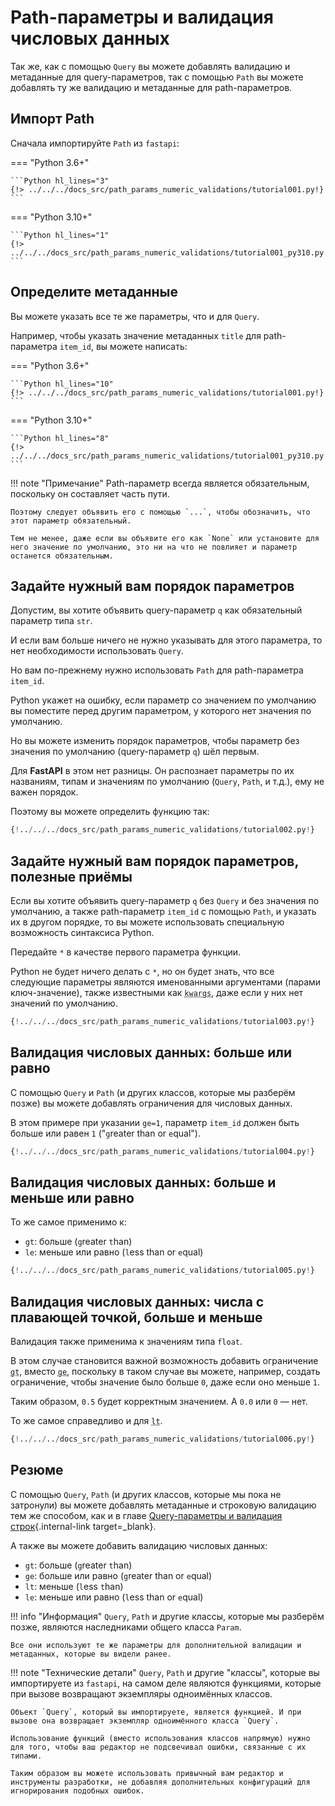 # Path-параметры и валидация числовых данных

Так же, как с помощью `Query` вы можете добавлять валидацию и метаданные для query-параметров, так с помощью `Path` вы можете добавлять ту же валидацию и метаданные для path-параметров.

## Импорт Path

Сначала импортируйте `Path` из `fastapi`:

=== "Python 3.6+"

    ```Python hl_lines="3"
    {!> ../../../docs_src/path_params_numeric_validations/tutorial001.py!}
    ```

=== "Python 3.10+"

    ```Python hl_lines="1"
    {!> ../../../docs_src/path_params_numeric_validations/tutorial001_py310.py!}
    ```

## Определите метаданные

Вы можете указать все те же параметры, что и для `Query`.

Например, чтобы указать значение метаданных `title` для path-параметра `item_id`, вы можете написать:

=== "Python 3.6+"

    ```Python hl_lines="10"
    {!> ../../../docs_src/path_params_numeric_validations/tutorial001.py!}
    ```

=== "Python 3.10+"

    ```Python hl_lines="8"
    {!> ../../../docs_src/path_params_numeric_validations/tutorial001_py310.py!}
    ```

!!! note "Примечание"
    Path-параметр всегда является обязательным, поскольку он составляет часть пути.

    Поэтому следует объявить его с помощью `...`, чтобы обозначить, что этот параметр обязательный.

    Тем не менее, даже если вы объявите его как `None` или установите для него значение по умолчанию, это ни на что не повлияет и параметр останется обязательным.

## Задайте нужный вам порядок параметров

Допустим, вы хотите объявить query-параметр `q` как обязательный параметр типа `str`.

И если вам больше ничего не нужно указывать для этого параметра, то нет необходимости использовать `Query`.

Но вам по-прежнему нужно использовать `Path` для path-параметра `item_id`.

Python укажет на ошибку, если параметр со значением по умолчанию вы поместите перед другим параметром, у которого нет значения по умолчанию.

Но вы можете изменить порядок параметров, чтобы параметр без значения по умолчанию (query-параметр `q`) шёл первым.

Для **FastAPI** в этом нет разницы. Он распознает параметры по их названиям, типам и значениям по умолчанию (`Query`, `Path`, и т.д.), ему не важен порядок.

Поэтому вы можете определить функцию так:

```Python hl_lines="7"
{!../../../docs_src/path_params_numeric_validations/tutorial002.py!}
```

## Задайте нужный вам порядок параметров, полезные приёмы

Если вы хотите объявить query-параметр `q` без `Query` и без значения по умолчанию, а также path-параметр `item_id` с помощью `Path`, и указать их в другом порядке, то вы можете использовать специальную возможность синтаксиса Python.

Передайте `*` в качестве первого параметра функции.

Python не будет ничего делать с `*`, но он будет знать, что все следующие параметры являются именованными аргументами (парами ключ-значение), также известными как <abbr title="From: K-ey W-ord Arg-uments"><code>kwargs</code></abbr>, даже если у них нет значений по умолчанию.


```Python hl_lines="7"
{!../../../docs_src/path_params_numeric_validations/tutorial003.py!}
```

## Валидация числовых данных: больше или равно

С помощью `Query` и `Path` (и других классов, которые мы разберём позже) вы можете добавлять ограничения для числовых данных.

В этом примере при указании `ge=1`, параметр `item_id` должен быть больше или равен `1` ("`g`reater than or `e`qual").

```Python hl_lines="8"
{!../../../docs_src/path_params_numeric_validations/tutorial004.py!}
```

## Валидация числовых данных: больше и меньше или равно

То же самое применимо к:

* `gt`: больше (`g`reater `t`han)
* `le`: меньше или равно (`l`ess than or `e`qual)

```Python hl_lines="9"
{!../../../docs_src/path_params_numeric_validations/tutorial005.py!}
```

## Валидация числовых данных: числа с плавающей точкой, больше и меньше

Валидация также применима к значениям типа `float`.

В этом случае становится важной возможность добавить ограничение <abbr title="greater than"><code>gt</code></abbr>, вместо <abbr title="greater than or equal"><code>ge</code></abbr>, поскольку в таком случае вы можете, например, создать ограничение, чтобы значение было больше `0`, даже если оно меньше `1`.

Таким образом, `0.5` будет корректным значением. А `0.0` или `0` — нет.

То же самое справедливо и для <abbr title="less than"><code>lt</code></abbr>.

```Python hl_lines="11"
{!../../../docs_src/path_params_numeric_validations/tutorial006.py!}
```

## Резюме

С помощью `Query`, `Path` (и других классов, которые мы пока не затронули) вы можете добавлять метаданные и строковую валидацию тем же способом, как и в главе [Query-параметры и валидация строк](query-params-str-validations.md){.internal-link target=_blank}.

А также вы можете добавить валидацию числовых данных:

* `gt`: больше (`g`reater `t`han)
* `ge`: больше или равно (`g`reater than or `e`qual)
* `lt`: меньше (`l`ess `t`han)
* `le`: меньше или равно (`l`ess than or `e`qual)

!!! info "Информация"
    `Query`, `Path` и другие классы, которые мы разберём позже, являются наследниками общего класса `Param`.

    Все они используют те же параметры для дополнительной валидации и метаданных, которые вы видели ранее.

!!! note "Технические детали"
    `Query`, `Path` и другие "классы", которые вы импортируете из `fastapi`, на самом деле являются функциями, которые при вызове возвращают экземпляры одноимённых классов.

    Объект `Query`, который вы импортируете, является функцией. И при вызове она возвращает экземпляр одноимённого класса `Query`.

    Использование функций (вместо использования классов напрямую) нужно для того, чтобы ваш редактор не подсвечивал ошибки, связанные с их типами.

    Таким образом вы можете использовать привычный вам редактор и инструменты разработки, не добавляя дополнительных конфигураций для игнорирования подобных ошибок.
